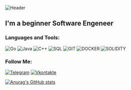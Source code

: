 ![Header]()

## I'm a beginner Software Engeneer

### Languages and Tools:
![Go](https://img.shields.io/badge/-Go-090909?style=for-the-badge&logo=Go&logoColor=47C5FB)
![Java](https://img.shields.io/badge/-Java-090909?style=for-the-badge&logo=Java&logoColor=47C5FB)
![C++](https://img.shields.io/badge/-c%2b%2b-090909?style=for-the-badge&logo=c%2b%2b&logoColor=47C5FB)
![SQL](https://img.shields.io/badge/-SQL-090909?style=for-the-badge&logo=mysql&logoColor=47C5FB)
![GIT](https://img.shields.io/badge/-GIT-090909?style=for-the-badge&logo=git&logoColor=47C5FB)
![DOCKER](https://img.shields.io/badge/-DOCKER-090909?style=for-the-badge&logo=docker&logoColor=47C5FB)
![SOLIDITY](https://img.shields.io/badge/-SOLIDITY-090909?style=for-the-badge&logo=SOLIDITY&logoColor=47C5FB)

### Follow Me:
[![Telegram](https://img.shields.io/badge/-telegram-090909?style=for-the-badge&logo=telegram&logoColor=47C5FB)](https://t.me/KatawaS)
[![Vkontakte](https://img.shields.io/badge/-Vkontakte-090909?style=for-the-badge&logo=Vk&logoColor=47C5FB)](https://vk.com/katawas)

[![Anurag's GitHub stats](https://github-readme-stats.vercel.app/api?username=aasaringyulyan&show_icons=true)](https://github.com/anuraghazra/github-readme-stats)